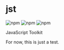 # jst
![npm](https://img.shields.io/npm/v/@gameworker/jst.svg)
![npm](https://img.shields.io/travis/gameworker/jst.svg)
![npm](https://img.shields.io/npm/l/@gameworker/jst.svg)

JavaScript Toolkit

For now, this is just a test.
